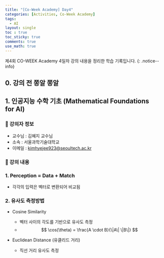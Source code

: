 ```yaml
---
title: "[Co-Week Academy] Day4"
categories: [Activities, Co-Week Academy]
tags:
  - AI
layout: single
toc : true
toc_sticky: true
comments: true
use_math: true
---
```


제4회 CO-WEEK Academy 4일차 강의 내용을 정리한 학습 기록입니다.
{: .notice--info}


## 0. 강의 전 쫑알 쫑알


## 1. 인공지능 수학 기초 (Mathematical Foundations for AI)
### 🐾 강의자 정보
- 교수님 : 김혜지 교수님
- 소속 : 서울과학기술대학교
- 이메일 : kimhyejee923@seoultech.ac.kr

### 🐾 강의 내용
### 1. Perception = Data + Match
- 각각의 입력은 벡터로 변환되어 비교됨

### 2. 유사도 측정방법
- Cosine Similarity
    - 벡터 사이의 각도를 기반으로 유사도 측정
    - $$
    \cos(\theta) = \frac{A \cdot B}{\|A\| \|B\|}
    $$

- Euclidean Distance (유클리드 거리)
    - 직선 거리 유사도 측정
